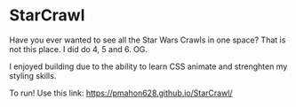 # StarCrawl
Have you ever wanted to see all the Star Wars Crawls in one space? That is not this place.  I did do 4, 5 and 6.  OG. 

I enjoyed building due to the ability to learn CSS animate and strenghten my styling skills. 

To run! Use this link:  https://pmahon628.github.io/StarCrawl/
